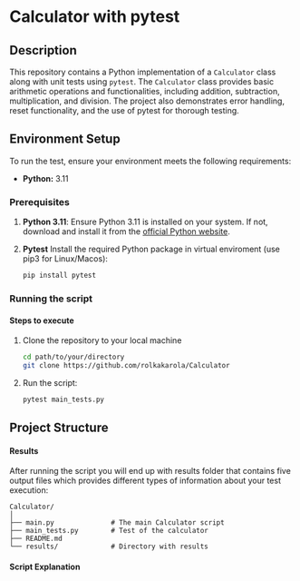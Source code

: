 # Calculator with pytest

## Description

This repository contains a Python implementation of a `Calculator` class along with unit tests using `pytest`. The `Calculator` class provides basic arithmetic operations and functionalities, including addition, subtraction, multiplication, and division. The project also demonstrates error handling, reset functionality, and the use of pytest for thorough testing.

## Environment Setup

To run the test, ensure your environment meets the following requirements:

- **Python:** 3.11


### Prerequisites

1. **Python 3.11**: Ensure Python 3.11 is installed on your system. If not, download and install it from the [official Python website](https://www.python.org/downloads/).

2. **Pytest** Install the required Python package in virtual enviroment (use pip3 for Linux/Macos):
    ```bash
    pip install pytest


### Running the script

#### Steps to execute

1. Clone the repository to your local machine
    ```bash
    cd path/to/your/directory
    git clone https://github.com/rolkakarola/Calculator


3. Run the script:
   ```bash
   pytest main_tests.py
   ```


##  Project Structure

#### Results

After running the script you will end up with results folder that contains five output files which provides different types of information about your test execution:

    Calculator/
    │
    ├── main.py              # The main Calculator script
    ├── main_tests.py        # Test of the calculator     
    ├── README.md            
    └── results/             # Directory with results 
        
#### Script Explanation
